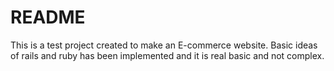 # README

This is a test project created to make an E-commerce website.
Basic ideas of rails and ruby has been implemented and it is real basic and not complex.